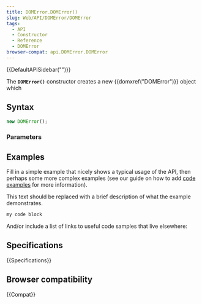 ```yaml
---
title: DOMError.DOMError()
slug: Web/API/DOMError/DOMError
tags:
  - API
  - Constructor
  - Reference
  - DOMError
browser-compat: api.DOMError.DOMError
---
```

{{DefaultAPISidebar("")}}

The **`DOMError()`** constructor creates a new {{domxref("DOMError")}} object which 

## Syntax

```js
new DOMError();
```

### Parameters



## Examples

Fill in a simple example that nicely shows a typical usage of the API, then perhaps some more complex examples (see our guide on how to add [code examples](/en-US/docs/MDN/Contribute/Structures/Code_examples) for more information).

This text should be replaced with a brief description of what the example demonstrates.

```js
my code block
```

And/or include a list of links to useful code samples that live elsewhere:

## Specifications

{{Specifications}}

## Browser compatibility

{{Compat}}

